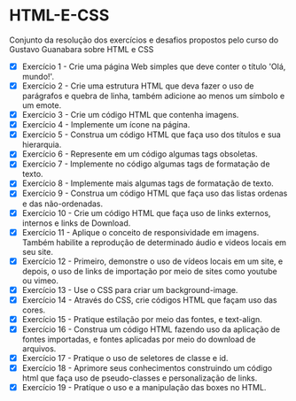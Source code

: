 # HTML-E-CSS
Conjunto da resolução dos exercícios e desafios propostos pelo curso do Gustavo Guanabara sobre HTML e CSS

- [X] Exercício 1 - Crie uma página Web simples que deve conter o título 'Olá, mundo!'.
- [X] Exercício 2 - Crie uma estrutura HTML que deva fazer o uso de parágrafos e quebra de linha, também adicione ao menos um símbolo e um emote.
- [X] Exercício 3 - Crie um código HTML que contenha imagens.
- [X] Exercício 4 - Implemente um ícone na página.
- [X] Exercício 5 - Construa um código HTML que faça uso dos títulos e sua hierarquia.
- [X] Exercício 6 - Represente em um código algumas tags obsoletas.
- [X] Exercício 7 - Implemente no código algumas tags de formatação de texto.
- [X] Exercício 8 - Implemente mais algumas tags de formatação de texto.
- [X] Exercício 9 - Construa um código HTML que faça uso das listas ordenas e das não-ordenadas.
- [X] Exercício 10 - Crie um código HTML que faça uso de links externos, internos e links de Download.
- [X] Exercício 11 - Aplique o conceito de responsividade em imagens. Também habilite a reprodução de determinado áudio e videos locais em seu site.
- [X] Exercício 12 - Primeiro, demonstre o uso de vídeos locais em um site, e depois, o uso de links de importação por meio de sites como youtube ou vimeo.
- [X] Exercício 13 - Use o CSS para criar um background-image.
- [X] Exercício 14 - Através do CSS, crie códigos HTML que façam uso das cores.
- [X] Exercício 15 - Pratique estilação por meio das fontes, e text-align.
- [X] Exercício 16 - Construa um código HTML fazendo uso da aplicação de fontes importadas, e fontes aplicadas por meio do download de arquivos.
- [X] Exercício 17 - Pratique o uso de seletores de classe e id.
- [X] Exercício 18 - Aprimore seus conhecimentos construindo um código html que faça uso de pseudo-classes e personalização de links. 
- [X] Exercício 19 - Pratíque o uso e a manipulação das boxes no HTML.
